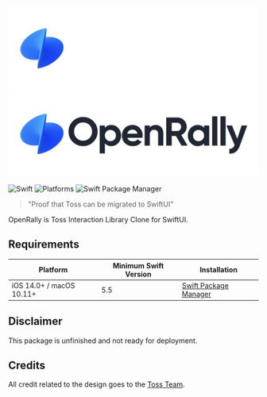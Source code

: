 ![OpenRally](https://raw.githubusercontent.com/Mercen-Lee/OpenRally/main/Resources/OpenRallyLogoDark.png#gh-dark-mode-only)
![OpenRally](https://raw.githubusercontent.com/Mercen-Lee/OpenRally/main/Resources/OpenRallyLogoLight.png#gh-light-mode-only)

![Swift](https://img.shields.io/badge/Swift-5.5_5.6_5.7_5.8-Orange?style=flat-square)
![Platforms](https://img.shields.io/badge/Platforms-macOS_iOS-yellowgreen?style=flat-square)
![Swift Package Manager](https://img.shields.io/badge/Swift_Package_Manager-compatible-orange?style=flat-square)

> "Proof that Toss can be migrated to SwiftUI"

OpenRally is Toss Interaction Library Clone for SwiftUI.

## Requirements
| Platform | Minimum Swift Version | Installation |
| --- | --- | --- |
| iOS 14.0+ / macOS 10.11+ | 5.5 | [Swift Package Manager](#swift-package-manager) |

## Disclaimer
This package is unfinished and not ready for deployment.

## Credits
All credit related to the design goes to the [Toss Team](https://toss.im/team).
